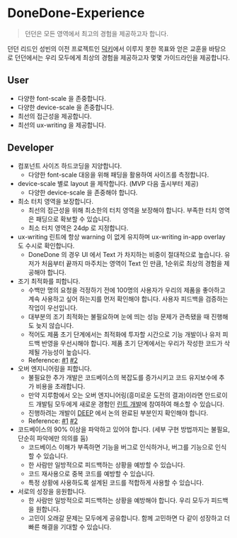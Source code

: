 # DoneDone-Experience

> 던던은 모든 영역에서 최고의 경험을 제공하고자 합니다.

던던 리드인 성빈의 이전 프로젝트인 [덕키](https://github.com/duckie-team)에서 이루지 못한 목표와 얻은 교훈을 바탕으로 던던에서는 우리 모두에게 최상의 경험을 제공하고자 몇몇 가이드라인을 제공합니다.

## User

- 다양한 font-scale 을 존중합니다.
- 다양한 device-scale 을 존중합니다.
- 최선의 접근성을 제공합니다.
- 최선의 ux-writing 을 제공합니다.

## Developer

- 컴포넌트 사이즈 하드코딩을 지양합니다.
  - 다양한 font-scale 대응을 위해 패딩을 활용하여 사이즈를 측정합니다.
- device-scale 별로 layout 을 제작합니다. (MVP 다음 출시부터 제공)
  - 다양한 device-scale 을 존중해야 합니다. 
- 최소 터치 영역을 보장합니다.
  - 최선의 접근성을 위해 최소한의 터치 영역을 보장해야 합니다. 부족한 터치 영역은 패딩으로 확보할 수 있습니다.
  - 최소 터치 영역은 24dp 로 지정합니다.
- ux-writing 린트에 항상 warning 이 없게 유지하며 ux-writing in-app overlay 도 수시로 확인합니다.
  - DoneDone 의 경우 UI 에서 Text 가 차지하는 비중이 절대적으로 높습니다. 유저가 처음부터 끝까지 마주치는 영역이 Text 인 만큼, 1순위로 최상의 경험을 제공해야 합니다.
- 조기 최적화를 피합니다.
  - 수백만 명의 요청을 걱정하기 전에 100명의 사용자가 우리의 제품을 좋아하고 계속 사용하고 싶어 하는지를 먼저 확인해야 합니다. 사용자 피드백을 검증하는 작업이 우선입니다.
  - 대부분의 조기 최적화는 불필요하며 눈에 띄는 성능 문제가 관측됐을 때 진행해도 늦지 않습니다.
  - 적어도 제품 초기 단계에서는 최적화에 투자할 시간으로 기능 개발이나 유저 피드백 반영을 우선시해야 합니다. 제품 초기 단계에서는 우리가 작성한 코드가 삭제될 가능성이 높습니다.
  - Reference: [#1](https://stackify.com/premature-optimization-evil/) [#2](https://softwareengineering.stackexchange.com/questions/80084/is-premature-optimization-really-the-root-of-all-evil)
- 오버 엔지니어링을 피합니다.
  - 불필요한 추가 개발은 코드베이스의 복잡도를 증가시키고 코드 유지보수에 추가 비용을 초래합니다. 
  - 만약 지루함에서 오는 오버 엔지니어링(흥미로운 도전의 결과)이라면 안드로이드 개발팀 모두에게 새로운 경험인 [린트 개발](https://github.com/TodayDoneDone/writing-cosmos)에 참여하여 해소할 수 있습니다.
  - 진행하려는 개발이 [DEEP](https://deep.donedone.me/) 에서 논의 완료된 부분인지 확인해야 합니다.
  - Reference: [#1](https://en.wikipedia.org/wiki/Overengineering) [#2](https://www.mindtheproduct.com/overengineering-can-kill-your-product/)
- 코드베이스의 90% 이상을 파악하고 있어야 합니다. (세부 구현 방법까지는 불필요, 단순히 파악에만 의의를 둠)
  - 코드베이스 이해가 부족하면 기능을 버그로 인식하거나, 버그를 기능으로 인식할 수 있습니다.
  - 한 사람만 일방적으로 피드백하는 상황을 예방할 수 있습니다.
  - 코드 재사용으로 중복 코드를 예방할 수 있습니다.
  - 특정 상황에 사용하도록 설계된 코드를 적합하게 사용할 수 있습니다.
- 서로의 성장을 응원합니다.
  - 한 사람만 일방적으로 피드백하는 상황을 예방해야 합니다. 우리 모두가 피드백을 원합니다.
  - 고민이 오래갈 문제는 모두에게 공유합니다. 함께 고민하면 다 같이 성장하고 더 빠른 해결을 기대할 수 있습니다.

